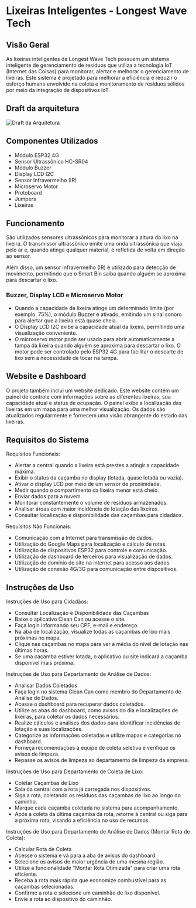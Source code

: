 # Lixeiras Inteligentes - Longest Wave Tech

## Visão Geral

As lixeiras inteligentes da Longest Wave Tech possuem um sistema inteligente de gerenciamento de resíduos que utiliza a tecnologia IoT (Internet das Coisas) para monitorar, alertar e melhorar o gerenciamento de lixeiras. Este sistema é projetado para melhorar a eficiência e reduzir o esforço humano envolvido na coleta e monitoramento de resíduos sólidos por meio da integração de dispositivos IoT.

## Draft da arquitetura
![Draft da Arquitetura](img/arquitetura.png)

## Componentes Utilizados

- Módulo ESP32 4G
- Sensor Ultrassônico HC-SR04
- Módulo Buzzer
- Display LCD I2C
- Sensor Infravermelho (IR)
- Microservo Motor
- Protoboard
- Jumpers
- Lixeiras

## Funcionamento

São utilizados sensores ultrassônicos para monitorar a altura do lixo na lixeira. O transmissor ultrassônico emite uma onda ultrassônica que viaja pelo ar e, quando atinge qualquer material, é refletida de volta em direção ao sensor.

Além disso, um sensor infravermelho (IR) é utilizado para detecção de movimento, permitindo que o Smart Bin saiba quando alguém se aproxima para descartar o lixo.

### Buzzer, Display LCD e Microservo Motor

- Quando a capacidade da lixeira atinge um determinado limite (por exemplo, 75%), o módulo Buzzer é ativado, emitindo um sinal sonoro para alertar que a lixeira está quase cheia.
- O Display LCD I2C exibe a capacidade atual da lixeira, permitindo uma visualização conveniente.
- O microservo motor pode ser usado para abrir automaticamente a tampa da lixeira quando alguém se aproxima para descartar o lixo. O motor pode ser controlado pelo ESP32 4G para facilitar o descarte de lixo sem a necessidade de tocar na tampa.

## Website e Dashboard

O projeto também inclui um website dedicado. Este website contém um painel de controle com informações sobre as diferentes lixeiras, sua capacidade atual e status de ocupação. O painel exibe a localização das lixeiras em um mapa para uma melhor visualização. Os dados são atualizados regularmente e fornecem uma visão abrangente do estado das lixeiras.

## Requisitos do Sistema

Requisitos Funcionais:
- Alertar a central quando a lixeira está prestes a atingir a capacidade máxima.
- Exibir o status da caçamba no display (lotada, quase lotada ou vazia).
- Ativar o display LCD por meio de um sensor de proximidade.
- Medir quando o compartimento da lixeira menor está cheio.
- Enviar dados para a nuvem.
- Monitorar constantemente o volume de resíduos armazenados.
- Analisar áreas com maior incidência de lotação das lixeiras.
- Consultar localização e disponibilidade das caçambas para cidadãos.

Requisitos Não Funcionais:
- Comunicação com a Internet para transmissão de dados.
- Utilização do Google Maps para localização e cálculo de rotas.
- Utilização de dispositivos ESP32 para controle e comunicação.
- Utilização de dashboard de terceiros para visualização de dados.
- Utilização de domínio de site na internet para acesso aos dados.
- Utilização de conexão 4G/3G para comunicação entre dispositivos.

## Instruções de Uso

Instruções de Uso para Cidadãos:
- Consultar Localização e Disponibilidade das Caçambas
- Baixe o aplicativo Clean Can ou acesse o site.
- Faça login informando seu CPF, e-mail e endereço.
- Na aba de localização, visualize todas as caçambas de lixo mais próximas no mapa.
- Clique nas caçambas no mapa para ver a média do nível de lotação nas últimas horas.
- Se uma caçamba estiver lotada, o aplicativo ou site indicará a caçamba disponível mais próxima.

Instruções de Uso para Departamento de Análise de Dados:
- Analisar Dados Coletados
- Faça login no sistema Clean Can como membro do Departamento de Análise de Dados.
- Acesse o dashboard para recuperar dados coletados.
- Utilize as abas do dashboard, como avisos do dia e localizações de lixeiras, para coletar os dados necessários.
- Realize cálculos e análises dos dados para identificar incidências de lotação e suas localizações.
- Categorize as informações coletadas e utilize mapas e categorias no dashboard.
- Forneça recomendações à equipe de coleta seletiva e verifique os avisos de limpeza.
- Repasse os avisos de limpeza ao departamento de limpeza da empresa.

Instruções de Uso para Departamento de Coleta de Lixo:
- Coletar Caçambas de Lixo
- Saia da central com a rota já carregada nos dispositivos.
- Siga a rota, coletando os resíduos das caçambas de lixo ao longo do caminho.
- Marque cada caçamba coletada no sistema para acompanhamento.
- Após a coleta da última caçamba da rota, retorne à central ou siga para a próxima rota, visando a eficiência no uso de recursos.

Instruções de Uso para Departamento de Análise de Dados (Montar Rota de Coleta):
- Calcular Rota de Coleta
- Acesse o sistema e vá para a aba de avisos do dashboard.
- Selecione os avisos de maior urgência de uma mesma região.
- Utilize a funcionalidade "Montar Rota Otimizada" para criar uma rota eficiente.
- Receba a rota mais rápida que economize combustível para as caçambas selecionadas.
- Confirme a rota e selecione um caminhão de lixo disponível.
- Envie a rota ao dispositivo do caminhão.

